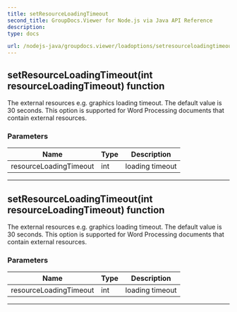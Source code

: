 ```yaml
---
title: setResourceLoadingTimeout
second_title: GroupDocs.Viewer for Node.js via Java API Reference
description: 
type: docs

url: /nodejs-java/groupdocs.viewer/loadoptions/setresourceloadingtimeout/
---
```


## setResourceLoadingTimeout(int resourceLoadingTimeout)  function
The external resources e&#46;g&#46; graphics loading timeout.
 The default value is 30 seconds.
 This option is supported for Word Processing documents that contain external resources.

### Parameters

| Name | Type | Description |
| --- | --- | --- |
| resourceLoadingTimeout | int | loading timeout |


---


## setResourceLoadingTimeout(int resourceLoadingTimeout)  function
The external resources e&#46;g&#46; graphics loading timeout.
 The default value is 30 seconds.
 This option is supported for Word Processing documents that contain external resources.

### Parameters

| Name | Type | Description |
| --- | --- | --- |
| resourceLoadingTimeout | int | loading timeout |


---


